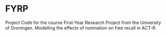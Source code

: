 # FYRP

Project Code for the course First-Year Research Project from the University of Groningen. Modelling the effects of rumination on free recall in ACT-R.